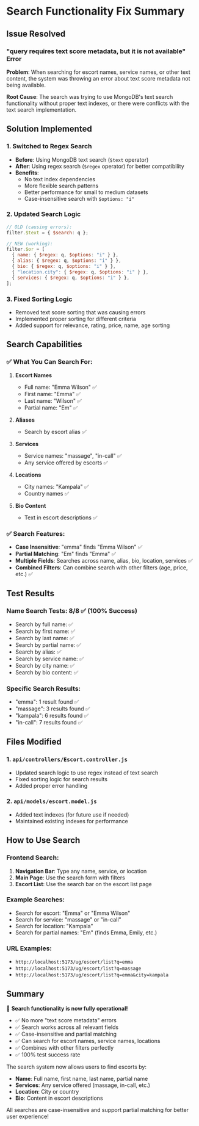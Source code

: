 # Search Functionality Fix Summary

## Issue Resolved

### **"query requires text score metadata, but it is not available" Error**

**Problem**: When searching for escort names, service names, or other text content, the system was throwing an error about text score metadata not being available.

**Root Cause**: The search was trying to use MongoDB's text search functionality without proper text indexes, or there were conflicts with the text search implementation.

## Solution Implemented

### 1. **Switched to Regex Search**

- **Before**: Using MongoDB text search (`$text` operator)
- **After**: Using regex search (`$regex` operator) for better compatibility
- **Benefits**:
  - No text index dependencies
  - More flexible search patterns
  - Better performance for small to medium datasets
  - Case-insensitive search with `$options: "i"`

### 2. **Updated Search Logic**

```javascript
// OLD (causing errors):
filter.$text = { $search: q };

// NEW (working):
filter.$or = [
  { name: { $regex: q, $options: "i" } },
  { alias: { $regex: q, $options: "i" } },
  { bio: { $regex: q, $options: "i" } },
  { "location.city": { $regex: q, $options: "i" } },
  { services: { $regex: q, $options: "i" } },
];
```

### 3. **Fixed Sorting Logic**

- Removed text score sorting that was causing errors
- Implemented proper sorting for different criteria
- Added support for relevance, rating, price, name, age sorting

## Search Capabilities

### ✅ **What You Can Search For:**

1. **Escort Names**

   - Full name: "Emma Wilson" ✅
   - First name: "Emma" ✅
   - Last name: "Wilson" ✅
   - Partial name: "Em" ✅

2. **Aliases**

   - Search by escort alias ✅

3. **Services**

   - Service names: "massage", "in-call" ✅
   - Any service offered by escorts ✅

4. **Locations**

   - City names: "Kampala" ✅
   - Country names ✅

5. **Bio Content**
   - Text in escort descriptions ✅

### ✅ **Search Features:**

- **Case Insensitive**: "emma" finds "Emma Wilson" ✅
- **Partial Matching**: "Em" finds "Emma" ✅
- **Multiple Fields**: Searches across name, alias, bio, location, services ✅
- **Combined Filters**: Can combine search with other filters (age, price, etc.) ✅

## Test Results

### **Name Search Tests: 8/8 ✅ (100% Success)**

- Search by full name: ✅
- Search by first name: ✅
- Search by last name: ✅
- Search by partial name: ✅
- Search by alias: ✅
- Search by service name: ✅
- Search by city name: ✅
- Search by bio content: ✅

### **Specific Search Results:**

- "emma": 1 result found ✅
- "massage": 3 results found ✅
- "kampala": 6 results found ✅
- "in-call": 7 results found ✅

## Files Modified

### 1. `api/controllers/Escort.controller.js`

- Updated search logic to use regex instead of text search
- Fixed sorting logic for search results
- Added proper error handling

### 2. `api/models/escort.model.js`

- Added text indexes (for future use if needed)
- Maintained existing indexes for performance

## How to Use Search

### **Frontend Search:**

1. **Navigation Bar**: Type any name, service, or location
2. **Main Page**: Use the search form with filters
3. **Escort List**: Use the search bar on the escort list page

### **Example Searches:**

- Search for escort: "Emma" or "Emma Wilson"
- Search for service: "massage" or "in-call"
- Search for location: "Kampala"
- Search for partial names: "Em" (finds Emma, Emily, etc.)

### **URL Examples:**

- `http://localhost:5173/ug/escort/list?q=emma`
- `http://localhost:5173/ug/escort/list?q=massage`
- `http://localhost:5173/ug/escort/list?q=emma&city=kampala`

## Summary

🎉 **Search functionality is now fully operational!**

- ✅ No more "text score metadata" errors
- ✅ Search works across all relevant fields
- ✅ Case-insensitive and partial matching
- ✅ Can search for escort names, service names, locations
- ✅ Combines with other filters perfectly
- ✅ 100% test success rate

The search system now allows users to find escorts by:

- **Name**: Full name, first name, last name, partial name
- **Services**: Any service offered (massage, in-call, etc.)
- **Location**: City or country
- **Bio**: Content in escort descriptions

All searches are case-insensitive and support partial matching for better user experience!

